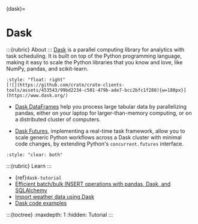 (dask)=
# Dask

:::{rubric} About
:::
[Dask] is a parallel computing library for analytics with task scheduling.
It is built on top of the Python programming language, making it easy to scale
the Python libraries that you know and love, like NumPy, pandas, and scikit-learn.

```{div}
:style: "float: right"
[![](https://github.com/crate/crate-clients-tools/assets/453543/99bd2234-c501-479b-ade7-bcc2bfc1f288){w=180px}](https://www.dask.org/)
```

- [Dask DataFrames] help you process large tabular data by parallelizing pandas,
  either on your laptop for larger-than-memory computing, or on a distributed
  cluster of computers.

- [Dask Futures], implementing a real-time task framework, allow you to scale
  generic Python workflows across a Dask cluster with minimal code changes,
  by extending Python's `concurrent.futures` interface.

```{div}
:style: "clear: both"
```

:::{rubric} Learn
:::
- {ref}`dask-tutorial`
- [Efficient batch/bulk INSERT operations with pandas, Dask, and SQLAlchemy]
- [Import weather data using Dask]
- [Dask code examples]


:::{toctree}
:maxdepth: 1
:hidden:
Tutorial <tutorial>
:::


[Dask]: https://www.dask.org/
[Dask code examples]: https://github.com/crate/cratedb-examples/tree/main/by-dataframe/dask
[Dask DataFrames]: https://docs.dask.org/en/latest/dataframe.html
[Dask Futures]: https://docs.dask.org/en/latest/futures.html
[Efficient batch/bulk INSERT operations with pandas, Dask, and SQLAlchemy]: https://cratedb.com/docs/python/en/latest/by-example/sqlalchemy/dataframe.html
[Import weather data using Dask]: https://github.com/crate/cratedb-examples/blob/main/topic/timeseries/dask-weather-data-import.ipynb

